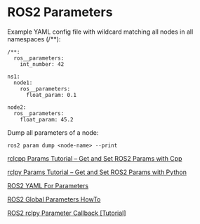 # ROS2 Parameters

Example YAML config file with wildcard matching all nodes in all namespaces (/**):

```
/**:
  ros__parameters:
    int_number: 42

ns1:
  node1:
    ros__parameters:
      float_param: 0.1

node2:
  ros__parameters:
    float_param: 45.2
```

Dump all parameters of a node:

```
ros2 param dump <node-name> --print
```

[rclcpp Params Tutorial – Get and Set ROS2 Params with Cpp](https://roboticsbackend.com/rclcpp-params-tutorial-get-set-ros2-params-with-cpp/)

[rclpy Params Tutorial – Get and Set ROS2 Params with Python](https://roboticsbackend.com/rclpy-params-tutorial-get-set-ros2-params-with-python/)

[ROS2 YAML For Parameters](https://roboticsbackend.com/ros2-yaml-params/)

[ROS2 Global Parameters HowTo](https://roboticsbackend.com/ros2-global-parameters/)

[ROS2 rclpy Parameter Callback [Tutorial]](https://roboticsbackend.com/ros2-rclpy-parameter-callback/)


